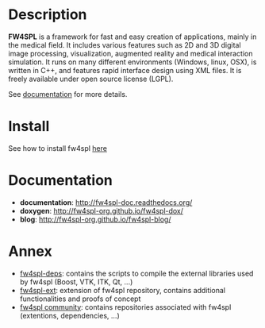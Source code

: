 Description
===========

**FW4SPL** is a framework for fast and easy creation of applications, mainly in the medical field.
It includes various features such as 2D and 3D digital image processing, visualization, augmented reality and medical interaction simulation.
It runs on many different environments (Windows, linux, OSX), is written in C++, and features rapid interface design using XML files.
It is freely available under open source license (LGPL).

See [documentation](http://fw4spl-doc.readthedocs.org/) for more details.

Install
=======

See how to install fw4spl [here](http://fw4spl-doc.readthedocs.org/en/fw4spl_0.11.0/Installation/index.html)

Documentation
=============

* **documentation**: http://fw4spl-doc.readthedocs.org/
* **doxygen**: http://fw4spl-org.github.io/fw4spl-dox/
* **blog**: http://fw4spl-org.github.io/fw4spl-blog/

Annex
=====

* [fw4spl-deps](https://github.com/fw4spl-org/fw4spl-deps): contains the scripts to compile the external libraries used by fw4spl (Boost, VTK, ITK, Qt, ...)
* [fw4spl-ext](https://github.com/fw4spl-org/fw4spl-ext): extension of fw4spl repository, contains additional functionalities and proofs of concept
* [fw4spl community](https://github.com/fw4spl-org): contains repositories associated with fw4spl (extentions, dependencies, ...)

